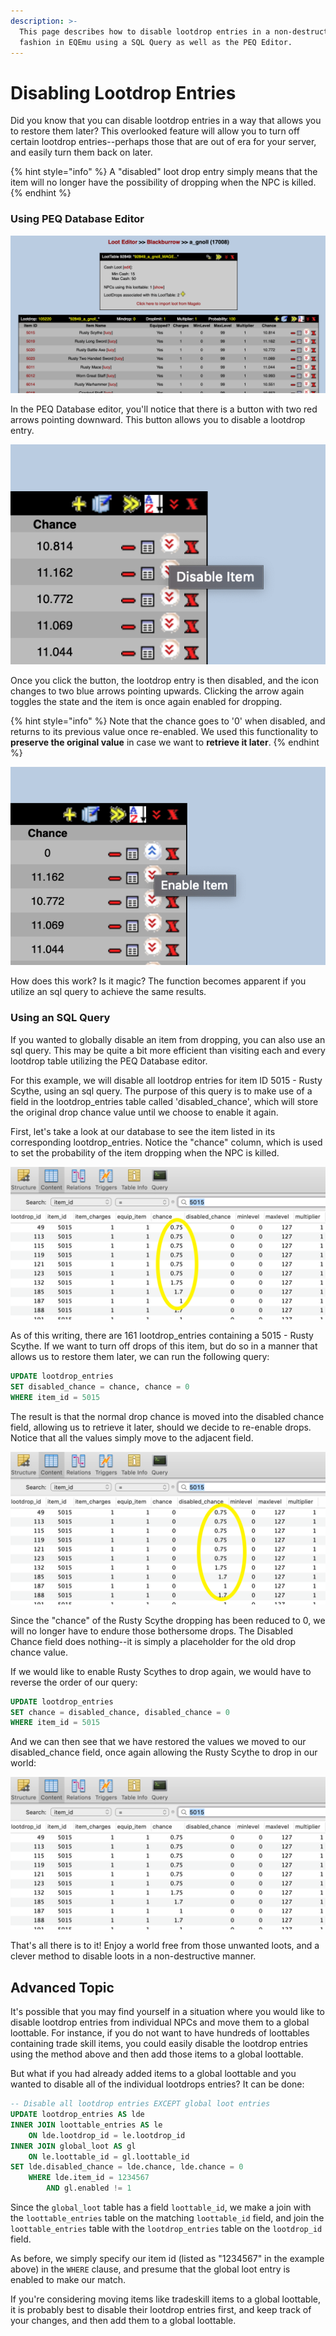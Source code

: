 ```yaml
---
description: >-
  This page describes how to disable lootdrop entries in a non-destructive
  fashion in EQEmu using a SQL Query as well as the PEQ Editor.
---
```


# Disabling Lootdrop Entries

Did you know that you can disable lootdrop entries in a way that allows you to restore them later?  This overlooked feature will allow you to turn off certain lootdrop entries--perhaps those that are out of era for your server, and easily turn them back on later.

{% hint style="info" %}
A "disabled" loot drop entry simply means that the item will no longer have the possibility of dropping when the NPC is killed.
{% endhint %}

### Using PEQ Database Editor

![A Loot Table in PEQ Database Editor](../../../.gitbook/assets/lootdrop_entries.png)

In the PEQ Database editor, you'll notice that there is a button with two red arrows pointing downward.  This button allows you to disable a lootdrop entry.

![Disable Arrows](../../../.gitbook/assets/disable_lootdrop_entry.png)

Once you click the button, the lootdrop entry is then disabled, and the icon changes to two blue arrows pointing upwards.  Clicking the arrow again toggles the state and the item is once again enabled for dropping.  

{% hint style="info" %}
Note that the chance goes to '0' when disabled, and returns to its previous value once re-enabled.  We used this functionality to **preserve the original value** in case we want to **retrieve it later**.
{% endhint %}

![Disabled lootdrop entry](../../../.gitbook/assets/enable_lootdrop_entry.png)

How does this work?  Is it magic?  The function becomes apparent if you utilize an sql query to achieve the same results.  

### Using an SQL Query

If you wanted to globally disable an item from dropping, you can also use an sql query.  This may be quite a bit more efficient than visiting each and every lootdrop table utilizing the PEQ Database editor.

For this example, we will disable all lootdrop entries for item ID 5015 - Rusty Scythe, using an sql query.  The purpose of this query is to make use of a field in the lootdrop\_entries table called 'disabled\_chance', which will store the original drop chance value until we choose to enable it again.

First, let's take a look at our database to see the item listed in its corresponding lootdrop\_entries.  Notice the "chance" column, which is used to set the probability of the item dropping when the NPC is killed.

![Rusty Scythe - Enabled](../../../.gitbook/assets/lootdrop_entry_5015_enabled%20%281%29.png)

As of this writing, there are 161 lootdrop\_entries containing a 5015 - Rusty Scythe.  If we want to turn off drops of this item, but do so in a manner that allows us to restore them later, we can run the following query:

```sql
UPDATE lootdrop_entries
SET disabled_chance = chance, chance = 0
WHERE item_id = 5015
```

The result is that the normal drop chance is moved into the disabled chance field, allowing us to retrieve it later, should we decide to re-enable drops.  Notice that all the values simply move to the adjacent field.

![Rusty Scythe - Disabled](../../../.gitbook/assets/lootdrop_entry_5015_disabled.png)

Since the "chance" of the Rusty Scythe dropping has been reduced to 0, we will no longer have to endure those bothersome drops.  The Disabled Chance field does nothing--it is simply a placeholder for the old drop chance value.

If we would like to enable Rusty Scythes to drop again, we would have to reverse the order of our query:

```sql
UPDATE lootdrop_entries
SET chance = disabled_chance, disabled_chance = 0
WHERE item_id = 5015
```

And we can then see that we have restored the values we moved to our disabled\_chance field, once again allowing the Rusty Scythe to drop in our world:

![Restored lootdrop\_entries](../../../.gitbook/assets/lootdrop_entry_5015_enabled.png)

That's all there is to it!  Enjoy a world free from those unwanted loots, and a clever method to disable loots in a non-destructive manner.

## Advanced Topic

It's possible that you may find yourself in a situation where you would like to disable lootdrop entries from individual NPCs and move them to a global loottable.  For instance, if you do not want to have hundreds of loottables containing trade skill items, you could easily disable the lootdrop entries using the method above and then add those items to a global loottable.

But what if you had already added items to a global loottable and you wanted to disable all of the individual lootdrops entries?  It can be done:

```sql
-- Disable all lootdrop entries EXCEPT global loot entries
UPDATE lootdrop_entries AS lde
INNER JOIN loottable_entries AS le
	ON lde.lootdrop_id = le.lootdrop_id
INNER JOIN global_loot AS gl
	ON le.loottable_id = gl.loottable_id
SET lde.disabled_chance = lde.chance, lde.chance = 0
	WHERE lde.item_id = 1234567
		AND gl.enabled != 1
```

Since the `global_loot` table has a field `loottable_id`, we make a join with the `loottable_entries` table on the matching `loottable_id` field, and join the `loottable_entries` table with the `lootdrop_entries` table on the `lootdrop_id` field.

As before, we simply specify our item id \(listed as "1234567" in the example above\) in the `WHERE` clause, and presume that the global loot entry is enabled to make our match.  

If you're considering moving items like tradeskill items to a global loottable, it is probably best to disable their lootdrop entries first, and keep track of your changes, and then add them to a global loottable.  

